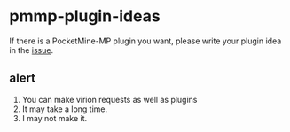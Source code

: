 # pmmp-plugin-ideas
If there is a PocketMine-MP plugin you want,
please write your plugin idea in the [issue](https://github.com/sky-min/pmmp-plugin-ideas/issues).

## alert
1. You can make virion requests as well as plugins
2. It may take a long time.
3. I may not make it.
